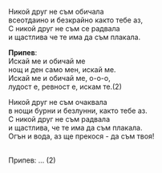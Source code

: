 Никой друг не съм обичала <br />
всеотдаино и безкрайно както тебе аз, <br />
С никой друг не съм се радвала <br />
и щастлива че те има да съм плакала.

**Припев**: <br />
Искай ме и обичай ме <br />
нощ и ден само мен, искай ме. <br />
Искай ме и обичай ме, о-о-о, <br />
лудост е, ревност е, искам те.(2)

Никой друг не съм очаквала <br />
в нощи бурни и безлунни, както тебе аз. <br />
С никой друг не съм радвала <br />
и щастлива, че те има да съм плакала. <br />
Огън и вода, аз ще прекося - да съм твоя! <br /><br />

Припев: ... (2)
